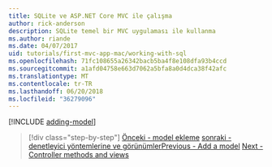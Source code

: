 ```yaml
---
title: SQLite ve ASP.NET Core MVC ile çalışma
author: rick-anderson
description: SQLite temel bir MVC uygulaması ile kullanma
ms.author: riande
ms.date: 04/07/2017
uid: tutorials/first-mvc-app-mac/working-with-sql
ms.openlocfilehash: 71fc108655a26342bacb5ba4f8e108dfa93b4ccd
ms.sourcegitcommit: a1afd04758e663d7062a5bfa8a0d4dca38f42afc
ms.translationtype: MT
ms.contentlocale: tr-TR
ms.lasthandoff: 06/20/2018
ms.locfileid: "36279096"
---
```

[!INCLUDE [adding-model](../../includes/mvc-intro/sql.md)]

> [!div class="step-by-step"]
> <span data-ttu-id="cf2a5-103">[Önceki - model ekleme](adding-model.md)
> [sonraki - denetleyici yöntemlerine ve görünümler](controller-methods-views.md)</span><span class="sxs-lookup"><span data-stu-id="cf2a5-103">[Previous - Add a model](adding-model.md)
[Next - Controller methods and views](controller-methods-views.md)</span></span>
